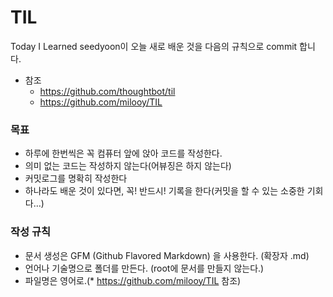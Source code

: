 # TIL
Today I Learned
seedyoon이 오늘 새로 배운 것을 다음의 규칙으로 commit 합니다. 

  * 참조
    * https://github.com/thoughtbot/til
    * https://github.com/milooy/TIL


### 목표
* 하루에 한번씩은 꼭 컴퓨터 앞에 앉아 코드를 작성한다.
* 의미 없는 코드는 작성하지 않는다(어뷰징은 하지 않는다)
* 커밋로그를 명확히 작성한다
* 하나라도 배운 것이 있다면, 꼭! 반드시! 기록을 한다(커밋을 할 수 있는 소중한 기회다…)

### 작성 규칙
 * 문서 생성은 GFM (Github Flavored Markdown) 을 사용한다. (확장자 .md)  
 * 언어나 기술명으로 폴더를 만든다. (root에 문서를 만들지 않는다.)
 * 파일명은 영어로.(* https://github.com/milooy/TIL 참조)
